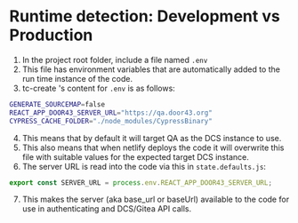 # Runtime detection: Development vs Production


1. In the project root folder, include a file named `.env`
2. This file has environment variables that are automatically added to the run time instance of the code.
3. tc-create 's content for `.env` is as follows:
```sh
GENERATE_SOURCEMAP=false
REACT_APP_DOOR43_SERVER_URL="https://qa.door43.org"
CYPRESS_CACHE_FOLDER="./node_modules/CypressBinary"
```
4. This means that by default it will target QA as the DCS instance to use.
5. This also means that when netlify deploys the code it will overwrite this file with suitable values for the expected target DCS instance.
6. The server URL is read into the code via this in `state.defaults.js`: 
```js
export const SERVER_URL = process.env.REACT_APP_DOOR43_SERVER_URL;
```
7. This makes the server (aka base_url or baseUrl) available to the code for use in authenticating and DCS/Gitea API calls.
